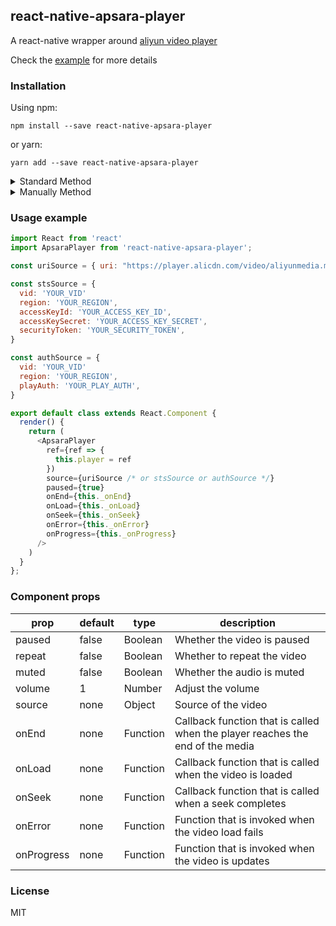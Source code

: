 ## react-native-apsara-player
A react-native wrapper around [aliyun video player](https://help.aliyun.com/document_detail/125579.html)

Check the [example](example) for more details


### Installation

Using npm:
```shell
npm install --save react-native-apsara-player
```

or yarn:
```shell
yarn add --save react-native-apsara-player
```

<details>
  <summary>Standard Method</summary>

**React Native 0.60 and above**

Run `pod install` in the `ios` directory.

**React Native 0.59 and below**

Run `react-native link react-native-apsara-video` to link library.
</details>

<details>
  <summary>Manually Method</summary>

#### iOS
[https://facebook.github.io/react-native/docs/linking-libraries-ios](https://facebook.github.io/react-native/docs/linking-libraries-ios)

#### Android

**android/settings.gradle**
```gradle
include ':react-native-apsara-player'
project(':react-native-apsara-player').projectDir = new File(rootProject.projectDir, '../node_modules/react-native-apsara-player/android')
```

**MainApplication.java**

```java
@Override
protected List<ReactPackage> getPackages() {
    return Arrays.asList(
            new MainReactPackage(),
            new ApsaraPlayerPackage()
    );
}
```
</details>


### Usage example
```javascript
import React from 'react'
import ApsaraPlayer from 'react-native-apsara-player';

const uriSource = { uri: "https://player.alicdn.com/video/aliyunmedia.mp4" }

const stsSource = {
  vid: 'YOUR_VID'
  region: 'YOUR_REGION',
  accessKeyId: 'YOUR_ACCESS_KEY_ID',
  accessKeySecret: 'YOUR_ACCESS_KEY_SECRET',
  securityToken: 'YOUR_SECURITY_TOKEN',
}

const authSource = {
  vid: 'YOUR_VID'
  region: 'YOUR_REGION',
  playAuth: 'YOUR_PLAY_AUTH',
}

export default class extends React.Component {
  render() {
    return (
      <ApsaraPlayer
        ref={ref => {
          this.player = ref
        })
        source={uriSource /* or stsSource or authSource */}
        paused={true}
        onEnd={this._onEnd}
        onLoad={this._onLoad}
        onSeek={this._onSeek}
        onError={this._onError}
        onProgress={this._onProgress}
      />
    )
  }
};
```

### Component props
| prop | default | type | description |
| ---- | ---- | ----| ---- |
| paused | false | Boolean | Whether the video is paused |
| repeat | false | Boolean | Whether to repeat the video |
| muted | false | Boolean | Whether the audio is muted |
| volume | 1 | Number | Adjust the volume |
| source | none | Object | Source of the video |
| onEnd | none | Function | Callback function that is called when the player reaches the end of the media |
| onLoad | none | Function | Callback function that is called when the video is loaded |
| onSeek | none | Function | Callback function that is called when a seek completes |
| onError | none | Function | Function that is invoked when the video load fails |
| onProgress | none | Function | Function that is invoked when the video is updates |

### License
MIT
